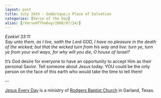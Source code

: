 ```yaml
---
layout: post
title: July 24th - God&rsquo;s Place of Salvation
categories: [Verse of the Day]
alias: [/VerseOfTheDay/2008/07/24/]
---
```


_Ezekiel 33:11  
Say unto them, as I live, saith the Lord GOD, I have no pleasure in
the death of the wicked; but that the wicked turn from his way and
live: turn ye, turn ye from your evil ways, for why will you die, O
house of Israel?_

It&rsquo;s God desire for everyone to have an opportunity to accept
Him as their personal Savior. Tell someone about Jesus today. YOU
could be the only person on the face of this earth who would take the
time to tell them!

 --

<a href=http://jesuseveryday.net>Jesus Every Day</a> is a ministry of <a href=http://rodgersbaptist.net>Rodgers Baptist Church</a> in Garland, Texas.
